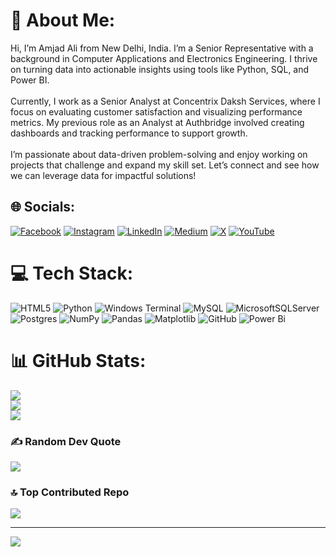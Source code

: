# 💫 About Me:
Hi, I’m Amjad Ali from New Delhi, India. I’m a Senior Representative  with a background in Computer Applications and Electronics Engineering. I thrive on turning data into actionable insights using tools like Python, SQL, and Power BI.<br><br>Currently, I work as a Senior Analyst at Concentrix Daksh Services, where I focus on evaluating customer satisfaction and visualizing performance metrics. My previous role as an Analyst at Authbridge involved creating dashboards and tracking performance to support growth.<br><br>I’m passionate about data-driven problem-solving and enjoy working on projects that challenge and expand my skill set. Let’s connect and see how we can leverage data for impactful solutions!


## 🌐 Socials:
[![Facebook](https://img.shields.io/badge/Facebook-%231877F2.svg?logo=Facebook&logoColor=white)](https://facebook.com/1amjadali1) [![Instagram](https://img.shields.io/badge/Instagram-%23E4405F.svg?logo=Instagram&logoColor=white)](https://instagram.com/1amjadali1) [![LinkedIn](https://img.shields.io/badge/LinkedIn-%230077B5.svg?logo=linkedin&logoColor=white)](https://linkedin.com/in/1amjadali1) [![Medium](https://img.shields.io/badge/Medium-12100E?logo=medium&logoColor=white)](https://medium.com/@1amjadali1) [![X](https://img.shields.io/badge/X-black.svg?logo=X&logoColor=white)](https://x.com/1amjadali1) [![YouTube](https://img.shields.io/badge/YouTube-%23FF0000.svg?logo=YouTube&logoColor=white)](https://youtube.com/@1amjadali1) 

# 💻 Tech Stack:
![HTML5](https://img.shields.io/badge/html5-%23E34F26.svg?style=for-the-badge&logo=html5&logoColor=white) ![Python](https://img.shields.io/badge/python-3670A0?style=for-the-badge&logo=python&logoColor=ffdd54) ![Windows Terminal](https://img.shields.io/badge/Windows%20Terminal-%234D4D4D.svg?style=for-the-badge&logo=windows-terminal&logoColor=white) ![MySQL](https://img.shields.io/badge/mysql-4479A1.svg?style=for-the-badge&logo=mysql&logoColor=white) ![MicrosoftSQLServer](https://img.shields.io/badge/Microsoft%20SQL%20Server-CC2927?style=for-the-badge&logo=microsoft%20sql%20server&logoColor=white) ![Postgres](https://img.shields.io/badge/postgres-%23316192.svg?style=for-the-badge&logo=postgresql&logoColor=white) ![NumPy](https://img.shields.io/badge/numpy-%23013243.svg?style=for-the-badge&logo=numpy&logoColor=white) ![Pandas](https://img.shields.io/badge/pandas-%23150458.svg?style=for-the-badge&logo=pandas&logoColor=white) ![Matplotlib](https://img.shields.io/badge/Matplotlib-%23ffffff.svg?style=for-the-badge&logo=Matplotlib&logoColor=black) ![GitHub](https://img.shields.io/badge/github-%23121011.svg?style=for-the-badge&logo=github&logoColor=white) ![Power Bi](https://img.shields.io/badge/power_bi-F2C811?style=for-the-badge&logo=powerbi&logoColor=black)
# 📊 GitHub Stats:
![](https://github-readme-stats.vercel.app/api?username=1amjadali1&theme=dark&hide_border=true&include_all_commits=true&count_private=false)<br/>
![](https://github-readme-streak-stats.herokuapp.com/?user=1amjadali1&theme=dark&hide_border=true)<br/>
![](https://github-readme-stats.vercel.app/api/top-langs/?username=1amjadali1&theme=dark&hide_border=true&include_all_commits=true&count_private=false&layout=compact)

### ✍️ Random Dev Quote
![](https://quotes-github-readme.vercel.app/api?type=horizontal&theme=tokyonight)

### 🔝 Top Contributed Repo
![](https://github-contributor-stats.vercel.app/api?username=1amjadali1&limit=5&theme=dark&combine_all_yearly_contributions=true)

---
[![](https://visitcount.itsvg.in/api?id=1amjadali1&icon=0&color=0)](https://visitcount.itsvg.in)

<!-- Proudly created with GPRM ( https://gprm.itsvg.in ) -->
